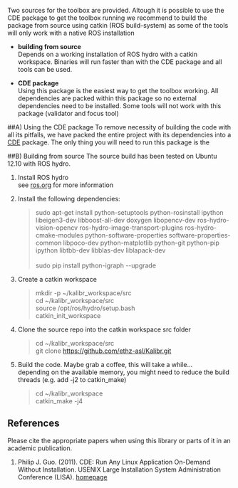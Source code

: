 Two sources for the toolbox are provided. Altough it is possible to use the CDE package to get the toolbox running we recommend to build the package from source using catkin (ROS build-system) as some of the tools will only work with a native ROS installation

* **building from source**<br>
    Depends on a working installation of ROS hydro with a catkin workspace. Binaries will run faster than with the CDE package and all tools can be used.

* **CDE package**<br>
    Using this package is the easiest way to get the toolbox working. All dependencies are packed within this package so no external dependencies need to be installed. Some tools will not work with this package (validator and focus tool)


##A) Using the CDE package
To remove necessity of building the code with all its pitfalls, we have packed the entire project with its dependencies into a [CDE](#guo) package. The only thing you will need to run this package is the 


##B) Building from source
The source build has been tested on Ubuntu 12.10 with ROS hydro.

1. Install ROS hydro <br>
    see [ros.org](http://wiki.ros.org/ROS/Installation) for more information

1. Install the following dependencies:
    >sudo apt-get install python-setuptools python-rosinstall ipython libeigen3-dev libboost-all-dev doxygen libopencv-dev ros-hydro-vision-opencv ros-hydro-image-transport-plugins ros-hydro-cmake-modules python-software-properties software-properties-common libpoco-dev python-matplotlib python-git python-pip ipython libtbb-dev libblas-dev liblapack-dev <br> <br>
    sudo pip install python-igraph --upgrade

1. Create a catkin workspace<br>
    >mkdir -p ~/kalibr_workspace/src <br>
    cd ~/kalibr_workspace/src <br>
    source /opt/ros/hydro/setup.bash <br>
    catkin_init_workspace <br>

1. Clone the source repo into the catkin workspace src folder <br>
    >cd ~/kalibr_workspace/src <br>
    git clone https://github.com/ethz-asl/Kalibr.git

1. Build the code. Maybe grab a coffee, this will take a while... <br>
    depending on the available memory, you might need to reduce the build threads (e.g. add -j2 to catkin_make) <br>

    > cd ~/kalibr_workspace <br>
    catkin_make -j4

## References
Please cite the appropriate papers when using this library or parts of it in an academic publication.

1. <a name="guo"></a> Philip J. Guo. (2011). CDE: Run Any Linux Application On-Demand Without Installation.  USENIX Large Installation System Administration Conference (LISA). [homepage](http://www.pgbovine.net/cde.html)